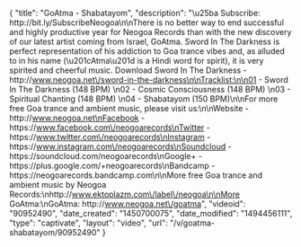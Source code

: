 {
    "title": "GoAtma - Shabatayom",
    "description": "\u25ba Subscribe: http:\/\/bit.ly\/SubscribeNeogoa\n\nThere is no better way to end successful and highly productive year for Neogoa Records than with the new discovery of our latest artist coming from Israel, GoAtma. Sword In The Darkness is perfect representation of his addiction to Goa trance vibes and, as alluded to in his name (\u201cAtma\u201d is a Hindi word for spirit), it is very spirited and cheerful music. Download Sword In The Darkness - http:\/\/www.neogoa.net\/sword-in-the-darkness\n\nTracklist:\n\n01 - Sword In The Darkness (148 BPM) \n02 - Cosmic Consciousness (148 BPM) \n03 - Spiritual Chanting (148 BPM) \n04 - Shabatayom (150 BPM)\n\nFor more free Goa trance and ambient music, please visit us:\n\nWebsite - http:\/\/www.neogoa.net\nFacebook - https:\/\/www.facebook.com\/neogoarecords\nTwitter - https:\/\/www.twitter.com\/neogoarecords\nInstagram - https:\/\/www.instagram.com\/neogoarecords\nSoundcloud - https:\/\/soundcloud.com\/neogoarecords\nGoogle+ - https:\/\/plus.google.com\/+neogoarecords\nBandcamp - https:\/\/neogoarecords.bandcamp.com\n\nMore free Goa trance and ambient music by Neogoa Records:\nhttp:\/\/www.ektoplazm.com\/label\/neogoa\n\nMore GoAtma:\nGoAtma: http:\/\/www.neogoa.net\/goatma",
    "videoid": "90952490",
    "date_created": "1450700075",
    "date_modified": "1494456111",
    "type": "captivate",
    "layout": "video",
    "url": "\/v\/goatma-shabatayom\/90952490"
}